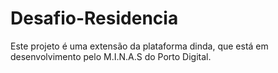 # Desafio-Residencia
Este projeto é uma extensão da plataforma dinda, que está em desenvolvimento pelo M.I.N.A.S do Porto Digital.

